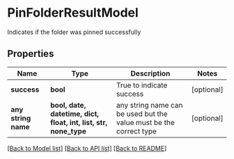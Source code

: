 # PinFolderResultModel

Indicates if the folder was pinned successfully

## Properties
Name | Type | Description | Notes
------------ | ------------- | ------------- | -------------
**success** | **bool** | True to indicate success | [optional] 
**any string name** | **bool, date, datetime, dict, float, int, list, str, none_type** | any string name can be used but the value must be the correct type | [optional]

[[Back to Model list]](../README.md#documentation-for-models) [[Back to API list]](../README.md#documentation-for-api-endpoints) [[Back to README]](../README.md)



